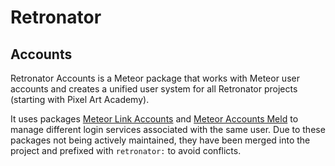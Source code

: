 # Retronator 

## Accounts

Retronator Accounts is a Meteor package that works with Meteor user accounts and creates a unified user system for all Retronator projects (starting with Pixel Art Academy).

It uses packages [Meteor Link Accounts](https://github.com/yubozhao/meteor-link-accounts/) and [Meteor Accounts Meld](https://github.com/splendido/meteor-accounts-meld) to manage different login services associated with the same user. 
Due to these packages not being actively maintained, they have been merged into the project and prefixed with `retronator:` to avoid conflicts.

